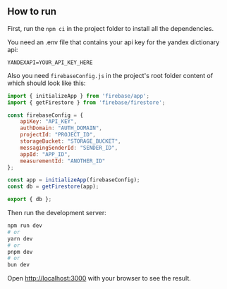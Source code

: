 ## How to run
First, run the `npm ci` in the project folder to install all the dependencies.

You need an .env file that contains your api key for the yandex dictionary api:
```env
YANDEXAPI=YOUR_API_KEY_HERE
```

Also you need `firebaseConfig.js` in the project's root folder content of which should look like this:
```javascript
import { initializeApp } from 'firebase/app';
import { getFirestore } from 'firebase/firestore';

const firebaseConfig = {
    apiKey: "API_KEY",
    authDomain: "AUTH_DOMAIN",
    projectId: "PROJECT_ID",
    storageBucket: "STORAGE_BUCKET",
    messagingSenderId: "SENDER_ID",
    appId: "APP_ID",
    measurementId: "ANOTHER_ID"
};

const app = initializeApp(firebaseConfig);
const db = getFirestore(app);

export { db };
```

Then run the development server:

```bash
npm run dev
# or
yarn dev
# or
pnpm dev
# or
bun dev
```

Open [http://localhost:3000](http://localhost:3000) with your browser to see the result.
